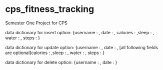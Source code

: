 # cps_fitness_tracking
Semester One Project for CPS

data dictionary for insert option:
{username : <username>, date : <date>, calories : <calories>,sleep : <sleep>, water : <water>, steps : <steps>}

data dictionary for update option:
{username : <username>, date : <date>, [all following fields are optional]calories : <calories>,sleep : <sleep>, water : <water>, steps : <steps >}

data dictionary for delete option:
{username : <username>, date : <date> }